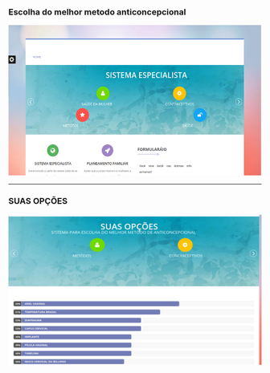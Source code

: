  <h3>Escolha do melhor metodo anticoncepcional</h3>

  <div align="center">
    <img src="darlene.png" width="100%" height="300px"</img> 
</div>
<hr>

 <h3>SUAS OPÇÕES</h3>

  <div align="center">
    <img src="darlene1.png" width="100%" height="300px"</img> 
</div>
